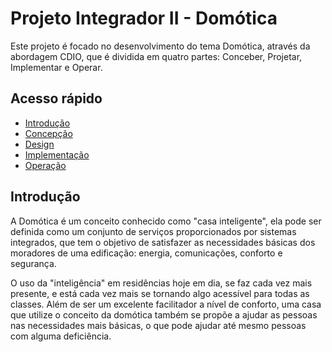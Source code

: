 # Projeto Integrador II - Domótica
Este projeto é focado no desenvolvimento do tema Domótica, através da abordagem CDIO, que é dividida em quatro partes: Conceber, Projetar, Implementar e Operar.
## Acesso rápido
- [Introdução](https://github.com/LeoAndriolli/PI2/blob/main/Introdu%C3%A7%C3%A3o)
-  [Concepção](https://github.com/LeoAndriolli/PI2/blob/main/Concep%C3%A7%C3%A3o)
- [Design](https://github.com/LeoAndriolli/PI2/blob/main/Design)
- [Implementação](https://github.com/LeoAndriolli/PI2/blob/main/Implementa%C3%A7%C3%A3o)
- [Operação](https://github.com/LeoAndriolli/PI2/blob/main/Opera%C3%A7%C3%A3o)
## Introdução
A Domótica é um conceito conhecido como "casa inteligente", ela pode ser definida como um conjunto de serviços proporcionados por sistemas integrados, que tem o objetivo de satisfazer as necessidades básicas dos moradores de uma edificação: energia, comunicações, conforto e segurança.

O uso da "inteligência" em residências hoje em dia, se faz cada vez mais presente, e está cada vez mais se tornando algo acessível para todas as classes. Além de ser um excelente facilitador a nível de conforto, uma casa que utilize o conceito da domótica também se propõe a ajudar as pessoas nas necessidades mais básicas, o que pode ajudar até mesmo pessoas com alguma deficiência. 
